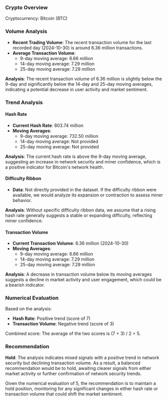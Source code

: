 ### Crypto Overview
Cryptocurrency: Bitcoin (BTC)

### Volume Analysis
- **Recent Trading Volume**: The recent transaction volume for the last recorded day (2024-10-30) is around 6.36 million transactions.
- **Average Transaction Volume**:
  - 9-day moving average: 6.66 million
  - 14-day moving average: 7.29 million
  - 25-day moving average: 7.29 million

**Analysis**: The recent transaction volume of 6.36 million is slightly below the 9-day and significantly below the 14-day and 25-day moving averages, indicating a potential decrease in user activity and market sentiment.

### Trend Analysis

#### Hash Rate
- **Current Hash Rate**: 803.74 million
- **Moving Averages**:
  - 9-day moving average: 732.50 million
  - 14-day moving average: Not provided
  - 25-day moving average: Not provided

**Analysis**: The current hash rate is above the 9-day moving average, suggesting an increase in network security and miner confidence, which is a positive indicator for Bitcoin's network health.

#### Difficulty Ribbon
- **Data**: Not directly provided in the dataset. If the difficulty ribbon were available, we would analyze its expansion or contraction to assess miner behavior.

**Analysis**: Without specific difficulty ribbon data, we assume that a rising hash rate generally suggests a stable or expanding difficulty, reflecting miner confidence.

#### Transaction Volume
- **Current Transaction Volume**: 6.36 million (2024-10-30)
- **Moving Averages**:
  - 9-day moving average: 6.66 million
  - 14-day moving average: 7.29 million
  - 25-day moving average: 7.29 million

**Analysis**: A decrease in transaction volume below its moving averages suggests a decline in market activity and user engagement, which could be a bearish indicator.

### Numerical Evaluation
Based on the analysis:
- **Hash Rate**: Positive trend (score of 7)
- **Transaction Volume**: Negative trend (score of 3)

Combined score: The average of the two scores is (7 + 3) / 2 = 5.

### Recommendation
**Hold**: The analysis indicates mixed signals with a positive trend in network security but declining transaction volume. As a result, a balanced recommendation would be to hold, awaiting clearer signals from either market activity or further confirmation of network security trends.

Given the numerical evaluation of 5, the recommendation is to maintain a hold position, monitoring for any significant changes in either hash rate or transaction volume that could shift the market sentiment.